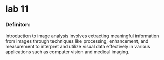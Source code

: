 # lab 11

### Definiton:

Introduction to image analysis involves extracting meaningful information from images through techniques like processing, enhancement, and measurement to interpret and utilize visual data effectively in various applications such as computer vision and medical imaging.

